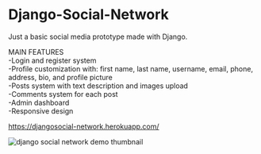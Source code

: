 # Django-Social-Network
Just a basic social media prototype made with Django.

MAIN FEATURES <br />
-Login and register system <br />
-Profile customization with: first name, last name, username, email, phone, address, bio, and profile picture <br />
-Posts system with text description and images upload <br />
-Comments system for each post <br />
-Admin dashboard <br />
-Responsive design <br />

https://djangosocial-network.herokuapp.com/

![django social network demo thumbnail](https://user-images.githubusercontent.com/40894497/186735837-58588ed4-3130-4ce6-9a08-ce62a63c456a.jpg)

